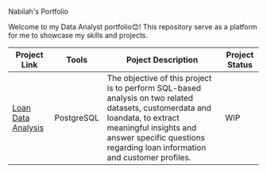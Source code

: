 Nabilah's Portfolio

Welcome to my Data Analyst portfolio😊! This repository serve as a platform for me to showcase my skills and projects.


|Project Link| Tools|Poject Description | Project Status |
|---|---|---|---|
|[Loan Data Analysis](https://github.com/nabilahrahman/portfolio/blob/main/loan_data_analysis.md)|PostgreSQL|The objective of this project is to perform SQL-based analysis on two related datasets, customerdata and loandata, to extract meaningful insights and answer specific questions regarding loan information and customer profiles.|WIP

